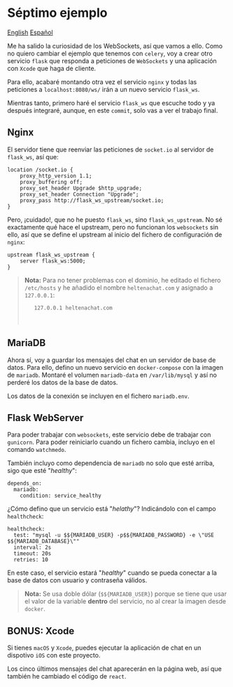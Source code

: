 # Séptimo ejemplo

[English](README.md) [Español](README.es.md)

Me ha salido la curiosidad de los WebSockets, así que vamos a
ello. Como no quiero cambiar el ejemplo que tenemos con
`celery`, voy a crear otro servicio `flask` que responda
a peticiones de `WebSockets` y una aplicación con `Xcode`
que haga de cliente.

Para ello, acabaré montando otra vez el servicio `nginx` y
todas las peticiones a `localhost:8080/ws/` irán a un
nuevo servicio `flask_ws`.

Mientras tanto, primero haré el servicio `flask_ws` que
escuche todo y ya después integraré, aunque, en este
`commit`, solo vas a ver el trabajo final.

## Nginx

El servidor tiene que reenviar las peticiones de `socket.io`
al servidor de `flask_ws`, así que:

    location /socket.io {
        proxy_http_version 1.1;
        proxy_buffering off;
        proxy_set_header Upgrade $http_upgrade;
        proxy_set_header Connection "Upgrade";
        proxy_pass http://flask_ws_upstream/socket.io;
    }

Pero, ¡cuidado!, que no he puesto `flask_ws`, sino `flask_ws_upstream`.
No sé exactamente qué hace el upstream, pero no funcionan los
`websockets` sin ello, así que se define el upstream al inicio
del fichero de configuración de `nginx`:

    upstream flask_ws_upstream {
        server flask_ws:5000;
    }


> **Nota:** Para no tener problemas con el dominio, he editado
>           el fichero `/etc/hosts` y he añadido el nombre `heltenachat.com`
>           y asignado a `127.0.0.1`:
>
>        127.0.0.1 heltenachat.com
>
> &nbsp;

## MariaDB

Ahora sí, voy a guardar los mensajes del chat en un servidor
de base de datos. Para ello, defino un nuevo servicio en 
`docker-compose` con la imagen de `mariadb`. Montaré el
volumen `mariadb-data` en `/var/lib/mysql` y así no perderé
los datos de la base de datos.

Los datos de la conexión se incluyen en el fichero
`mariadb.env`.

## Flask WebServer

Para poder trabajar con `websockets`, este servicio debe
de trabajar con `gunicorn`. Para poder reiniciarlo cuando
un fichero cambia, incluyo en el comando `watchmedo`.

También incluyo como dependencia de `mariadb` no solo que
esté arriba, sigo que esté "*healthy*":

    depends_on:
      mariadb:
        condition: service_healthy

¿Cómo defino que un servicio está "*helathy*"? Indicándolo
con el campo `healthcheck`:

    healthcheck:
      test: "mysql -u $${MARIADB_USER} -p$${MARIADB_PASSWORD} -e \"USE $${MARIADB_DATABASE}\""
      interval: 2s
      timeout: 20s
      retries: 10

En este caso, el servicio estará "*healthy*" cuando se pueda
conectar a la base de datos con usuario y contraseña válidos.

> **Nota:** Se usa doble dólar (`$${MARIADB_USER}`) porque se
>           tiene que usar el valor de la variable **dentro**
>           del servicio, no al crear la imagen desde `docker`.

## BONUS: Xcode

Si tienes `macOS` y `Xcode`, puedes ejecutar la aplicación
de chat en un dispotivo `iOS` con este proyecto.

Los cinco últimos mensajes del chat aparecerán en la página web, 
así que también he cambiado el código de `react`.